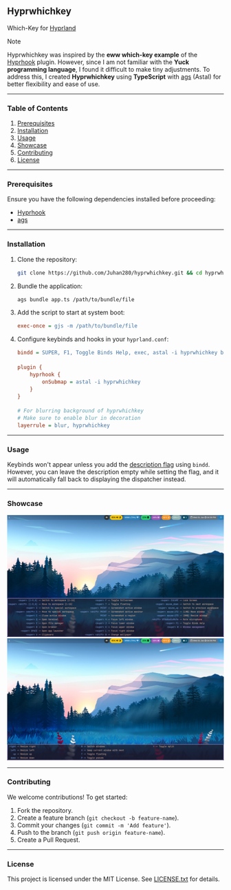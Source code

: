 ## Hyprwhichkey

Which-Key for [Hyprland](https://hyprland.org/)

> [!NOTE]
> Hyprwhichkey was inspired by the **eww which-key example** of the [Hyprhook](https://github.com/Hyprhook/Hyprhook/) plugin. However, since I am not familiar with the **Yuck programming language**, I found it difficult to make tiny adjustments. To address this, I created **Hyprwhichkey** using **TypeScript** with [ags](https://github.com/aylur/ags) (Astal) for better flexibility and ease of use.

---

### Table of Contents

1. [Prerequisites](#prerequisites)
2. [Installation](#installation)
3. [Usage](#usage)
4. [Showcase](#showcase)
5. [Contributing](#contributing)
6. [License](#license)

---

### Prerequisites

Ensure you have the following dependencies installed before proceeding:

- [Hyprhook](https://github.com/Hyprhook/Hyprhook/)
- [ags](https://github.com/aylur/ags)

---

### Installation

1. Clone the repository:

   ```bash
   git clone https://github.com/Juhan280/hyprwhichkey.git && cd hyprwhichkey
   ```

2. Bundle the application:

   ```bash
   ags bundle app.ts /path/to/bundle/file
   ```

3. Add the script to start at system boot:

   ```ini
   exec-once = gjs -m /path/to/bundle/file
   ```

4. Configure keybinds and hooks in your `hyprland.conf`:

   ```ini
   bindd = SUPER, F1, Toggle Binds Help, exec, astal -i hyprwhichkey base

   plugin {
       hyprhook {
           onSubmap = astal -i hyprwhichkey
       }
   }

   # For blurring background of hyprwhichkey
   # Make sure to enable blur in decoration
   layerrule = blur, hyprwhichkey
   ```

---

### Usage

Keybinds won't appear unless you add the [description flag](https://wiki.hyprland.org/Configuring/Binds/#description) using `bindd`. However, you can leave the description empty while setting the flag, and it will automatically fall back to displaying the dispatcher instead.

---

### Showcase

![hyprwhichkey-base](./assets/hyprwhichkey-base.png)
![hyprwhichkey-submap](./assets/hyprwhichkey-submap.png)

---

### Contributing

We welcome contributions! To get started:

1. Fork the repository.
2. Create a feature branch (`git checkout -b feature-name`).
3. Commit your changes (`git commit -m 'Add feature'`).
4. Push to the branch (`git push origin feature-name`).
5. Create a Pull Request.

---

### License

This project is licensed under the MIT License. See [LICENSE.txt](LICENSE.txt) for details.
